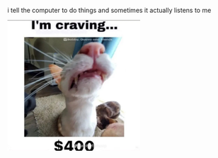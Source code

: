 i tell the computer to do things and sometimes it actually listens to me
<!--START_SECTION:update_image-->
<img src=https://raw.githubusercontent.com/sneakykestrel/sneakykestrel/main/.github/images/craving-%24400.png height="" width="300" align=left alt=kitty />
<!--END_SECTION:update_image-->

